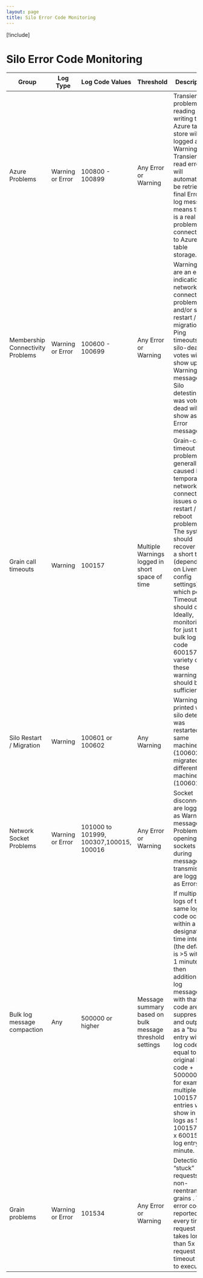 ```yaml
---
layout: page
title: Silo Error Code Monitoring
---
```


[!include[](../../../warning-banner.md)]

# Silo Error Code Monitoring

Group  | Log Type  | Log Code Values  | Threshold  | Description
-------| --------- | ---------------- | ---------- | -----------
Azure Problems  | Warning or Error  | 100800 - 100899  |Any Error or Warning  | Transient problems reading or writing to Azure table store will be logged as Warning. Transient read errors will automatically be retried. A final Error log message means there is a real problem connecting to Azure table storage.
Membership Connectivity Problems  | Warning or Error  | 100600 - 100699  | Any Error or Warning | Warning logs are an early indication of network connectivity problems and/or silo restart / migration. Ping timeouts and silo-dead votes will show up as Warning messages. Silo detesting it was voted dead will show as Error message.
Grain call timeouts  | Warning  | 100157  | Multiple Warnings logged in short space of time | Grain-call timeout problems are generally caused by temporary network connectivity issues or silo restart / reboot problems. The system should recover after a short time (depending on Liveness config settings) at which point Timeouts should clear. Ideally, monitoring for just the bulk log code 600157 variety of these warnings should be sufficient.
Silo Restart / Migration  | Warning | 100601 or 100602  | Any Warning  | Warning printed when silo detects it was restarted on same machine {100602) or migrated to different machine (100601)  
Network Socket Problems  |Warning or Error  |101000 to 101999, 100307,100015, 100016  |Any Error or Warning | Socket disconnects are logged as Warning messages. Problems opening sockets or during message transmission are logged as Errors.
Bulk log message compaction  | Any  | 500000 or higher  | Message summary based on bulk message threshold settings | If multiple logs of the same log code occur within a designated time interval (the default is >5 within 1 minute) then additional log messages with that log code are suppressed and output as a "bulk" entry with log code equal to the original log code + 500000. So for example, multiple 100157 entries will show in the logs as 5 x 100157 + 1 x 600157 log entry per minute.
Grain problems | Warning or Error | 101534 | Any Error or Warning | Detection of “stuck” requests for non-reentrant grains . The error code is reported every time a request takes longer than 5x request timeout time to execute.
